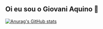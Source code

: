 ## Oi eu sou o Giovani Aquino 👋

[![Anurag's GitHub stats](https://github-readme-stats.vercel.app/api?username=giovaniaquino&show_icons=true&theme=dracula)](https://github.com/anuraghazra/github-readme-stats)

